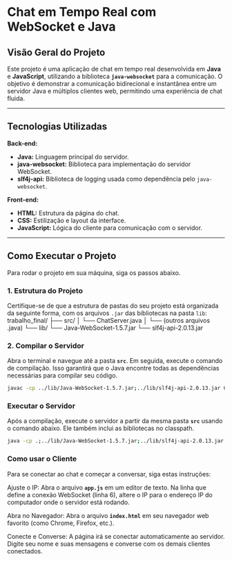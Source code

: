 # Chat em Tempo Real com WebSocket e Java

## Visão Geral do Projeto

Este projeto é uma aplicação de chat em tempo real desenvolvida em **Java** e **JavaScript**, utilizando a biblioteca **`java-websocket`** para a comunicação. O objetivo é demonstrar a comunicação bidirecional e instantânea entre um servidor Java e múltiplos clientes web, permitindo uma experiência de chat fluida.

---

## Tecnologias Utilizadas

**Back-end:**
* **Java:** Linguagem principal do servidor.
* **java-websocket:** Biblioteca para implementação do servidor WebSocket.
* **slf4j-api:** Biblioteca de logging usada como dependência pelo `java-websocket`.

**Front-end:**
* **HTML:** Estrutura da página do chat.
* **CSS:** Estilização e layout da interface.
* **JavaScript:** Lógica do cliente para comunicação com o servidor.

---

## Como Executar o Projeto

Para rodar o projeto em sua máquina, siga os passos abaixo.

### 1. Estrutura do Projeto

Certifique-se de que a estrutura de pastas do seu projeto está organizada da seguinte forma, com os arquivos `.jar` das bibliotecas na pasta `lib`:
trabalho_final/
├── src/
│   └── ChatServer.java
│   └── (outros arquivos .java)
└── lib/
└── Java-WebSocket-1.5.7.jar
└── slf4j-api-2.0.13.jar

### 2. Compilar o Servidor

Abra o terminal e navegue até a pasta **`src`**. Em seguida, execute o comando de compilação. Isso garantirá que o Java encontre todas as dependências necessárias para compilar seu código.

```bash
javac -cp ../lib/Java-WebSocket-1.5.7.jar;../lib/slf4j-api-2.0.13.jar ChatServer.java
```

### Executar o Servidor
Após a compilação, execute o servidor a partir da mesma pasta **``src``** usando o comando abaixo. Ele também inclui as bibliotecas no classpath.
```bash
java -cp .;../lib/Java-WebSocket-1.5.7.jar;../lib/slf4j-api-2.0.13.jar ChatServer
```
### Como usar o Cliente
Para se conectar ao chat e começar a conversar, siga estas instruções:

Ajuste o IP: Abra o arquivo **``app.js``** em um editor de texto. Na linha que define a conexão WebSocket (linha 6), altere o IP para o endereço IP do computador onde o servidor está rodando.

Abra no Navegador: Abra o arquivo **``index.html``** em seu navegador web favorito (como Chrome, Firefox, etc.).

Conecte e Converse: A página irá se conectar automaticamente ao servidor. Digite seu nome e suas mensagens e converse com os demais clientes conectados.
